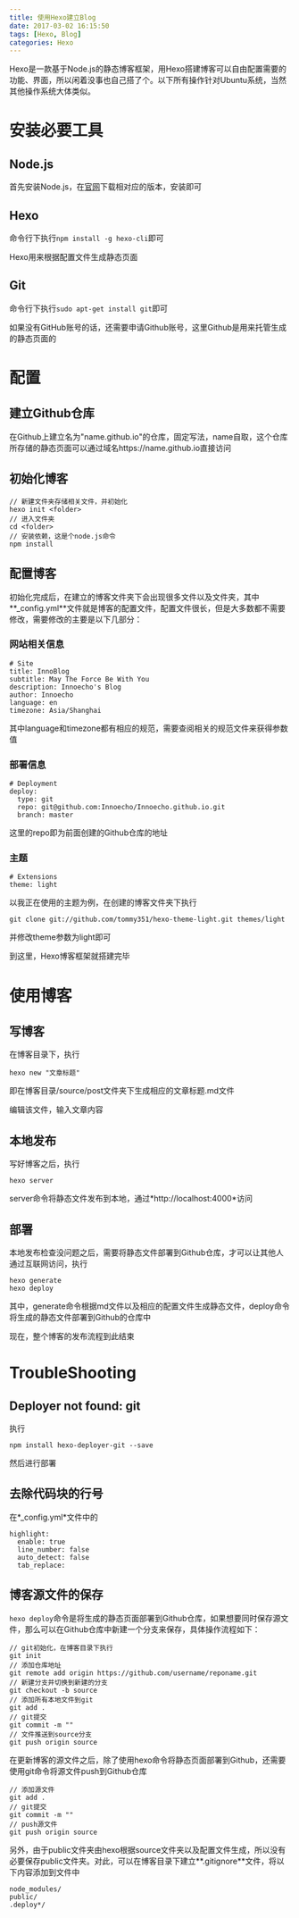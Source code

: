 ```yaml
---
title: 使用Hexo建立Blog
date: 2017-03-02 16:15:50
tags: [Hexo, Blog]
categories: Hexo
---
```


Hexo是一款基于Node.js的静态博客框架，用Hexo搭建博客可以自由配置需要的功能、界面，所以闲着没事也自己搭了个。以下所有操作针对Ubuntu系统，当然其他操作系统大体类似。
<!--more-->

# 安装必要工具

## Node.js

首先安装Node.js，在[官网](https://nodejs.org/en/)下载相对应的版本，安装即可

## Hexo

命令行下执行`npm install -g hexo-cli`即可

Hexo用来根据配置文件生成静态页面

## Git

命令行下执行`sudo apt-get install git`即可

如果没有GitHub账号的话，还需要申请Github账号，这里Github是用来托管生成的静态页面的

#  配置

## 建立Github仓库

在Github上建立名为"name.github.io"的仓库，固定写法，name自取，这个仓库所存储的静态页面可以通过域名https://name.github.io直接访问

## 初始化博客

```
// 新建文件夹存储相关文件，并初始化
hexo init <folder>
// 进入文件夹
cd <folder>
// 安装依赖，这是个node.js命令
npm install
```

## 配置博客

初始化完成后，在建立的博客文件夹下会出现很多文件以及文件夹，其中**_config.yml**文件就是博客的配置文件，配置文件很长，但是大多数都不需要修改，需要修改的主要是以下几部分：

### 网站相关信息

```
# Site
title: InnoBlog
subtitle: May The Force Be With You
description: Innoecho's Blog
author: Innoecho
language: en
timezone: Asia/Shanghai
```

其中language和timezone都有相应的规范，需要查阅相关的规范文件来获得参数值

### 部署信息

```
# Deployment
deploy:
  type: git
  repo: git@github.com:Innoecho/Innoecho.github.io.git
  branch: master
```

这里的repo即为前面创建的Github仓库的地址

### 主题

```
# Extensions
theme: light
```

以我正在使用的主题为例，在创建的博客文件夹下执行
```
git clone git://github.com/tommy351/hexo-theme-light.git themes/light
```
并修改theme参数为light即可

到这里，Hexo博客框架就搭建完毕

# 使用博客

## 写博客

在博客目录下，执行
```
hexo new "文章标题"
```
即在博客目录/source/post文件夹下生成相应的文章标题.md文件

编辑该文件，输入文章内容

## 本地发布

写好博客之后，执行
```
hexo server
```
server命令将静态文件发布到本地，通过\*http://localhost:4000\*访问

## 部署

本地发布检查没问题之后，需要将静态文件部署到Github仓库，才可以让其他人通过互联网访问，执行
```
hexo generate
hexo deploy
```
其中，generate命令根据md文件以及相应的配置文件生成静态文件，deploy命令将生成的静态文件部署到Github的仓库中

现在，整个博客的发布流程到此结束

# TroubleShooting

## Deployer not found: git

执行
```
npm install hexo-deployer-git --save
```
然后进行部署

## 去除代码块的行号

在*_config.yml*文件中的
```
highlight:
  enable: true
  line_number: false
  auto_detect: false
  tab_replace:
```

## 博客源文件的保存

`hexo deploy`命令是将生成的静态页面部署到Github仓库，如果想要同时保存源文件，那么可以在Github仓库中新建一个分支来保存，具体操作流程如下：

```
// git初始化，在博客目录下执行
git init
// 添加仓库地址
git remote add origin https://github.com/username/reponame.git
// 新建分支并切换到新建的分支
git checkout -b source
// 添加所有本地文件到git
git add .
// git提交
git commit -m ""
// 文件推送到source分支
git push origin source
```

在更新博客的源文件之后，除了使用hexo命令将静态页面部署到Github，还需要使用git命令将源文件push到Github仓库

```
// 添加源文件
git add .
// git提交
git commit -m ""
// push源文件
git push origin source
```

另外，由于public文件夹由hexo根据source文件夹以及配置文件生成，所以没有必要保存public文件夹。对此，可以在博客目录下建立**.gitignore**文件，将以下内容添加到文件中
```
node_modules/
public/
.deploy*/
```







